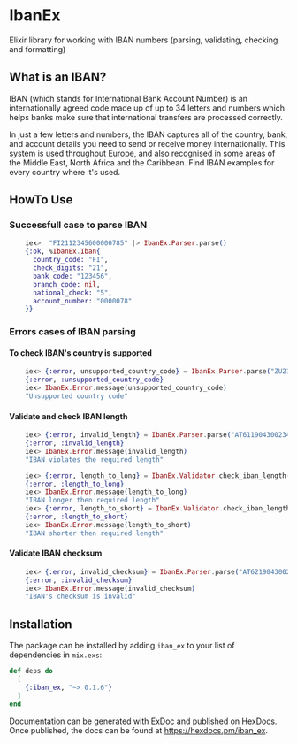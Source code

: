 # IbanEx

Elixir library for working with IBAN numbers (parsing, validating, checking and formatting)

## What is an IBAN?

IBAN (which stands for International Bank Account Number) is an internationally agreed code made up of up to 34 letters and numbers which helps banks make sure that international transfers are processed correctly.

In just a few letters and numbers, the IBAN captures all of the country, bank, and account details you need to send or receive money internationally. This system is used throughout Europe, and also recognised in some areas of the Middle East, North Africa and the Caribbean. Find IBAN examples for every country where it's used.

## HowTo Use

### Successfull case to parse IBAN

  ```elixir
      iex>  "FI2112345600000785" |> IbanEx.Parser.parse()
      {:ok, %IbanEx.Iban{
        country_code: "FI",
        check_digits: "21",
        bank_code: "123456",
        branch_code: nil,
        national_check: "5",
        account_number: "0000078"
      }}
  ```

### Errors cases of IBAN parsing

#### To check IBAN's country is supported

  ```elixir
      iex> {:error, unsupported_country_code} = IbanEx.Parser.parse("ZU21NABZ00000000137010001944")
      {:error, :unsupported_country_code}
      iex> IbanEx.Error.message(unsupported_country_code)
      "Unsupported country code"
  ```

#### Validate and check IBAN length

  ```elixir
      iex> {:error, invalid_length} = IbanEx.Parser.parse("AT6119043002345732012")
      {:error, :invalid_length}
      iex> IbanEx.Error.message(invalid_length)
      "IBAN violates the required length"
  ```

  ```elixir
      iex> {:error, length_to_long} = IbanEx.Validator.check_iban_length("AT6119043002345732012")
      {:error, :length_to_long}
      iex> IbanEx.Error.message(length_to_long)
      "IBAN longer then required length"
      iex> {:error, length_to_short} = IbanEx.Validator.check_iban_length("AT61190430023457320")
      {:error, :length_to_short}
      iex> IbanEx.Error.message(length_to_short)
      "IBAN shorter then required length"
  ```

#### Validate IBAN checksum

  ```elixir
      iex> {:error, invalid_checksum} = IbanEx.Parser.parse("AT621904300234573201")
      {:error, :invalid_checksum}
      iex> IbanEx.Error.message(invalid_checksum)
      "IBAN's checksum is invalid"
  ```

## Installation

The package can be installed by adding `iban_ex` to your list of dependencies in `mix.exs`:

```elixir
def deps do
  [
    {:iban_ex, "~> 0.1.6"}
  ]
end
```

Documentation can be generated with [ExDoc](https://github.com/elixir-lang/ex_doc)
and published on [HexDocs](https://hexdocs.pm). Once published, the docs can
be found at <https://hexdocs.pm/iban_ex>.
